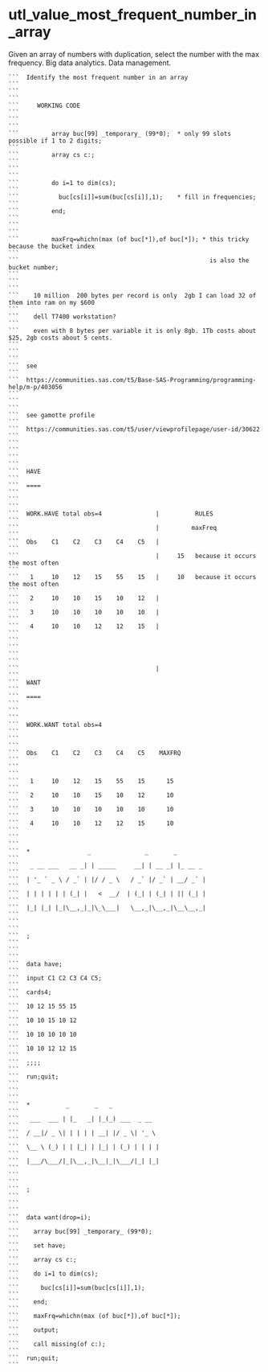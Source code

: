 # utl_value_most_frequent_number_in_array
Given an array of numbers with duplication, select the number with the max frequency. Big data analytics. Data management.

    ```  Identify the most frequent number in an array                                                                                                                ```
    ```                                                                                                                                                               ```
    ```     WORKING CODE                                                                                                                                              ```
    ```                                                                                                                                                               ```
    ```         array buc[99] _temporary_ (99*0);  * only 99 slots possible if 1 to 2 digits;                                                                         ```
    ```         array cs c:;                                                                                                                                          ```
    ```                                                                                                                                                               ```
    ```         do i=1 to dim(cs);                                                                                                                                    ```
    ```           buc[cs[i]]=sum(buc[cs[i]],1);    * fill in frequencies;                                                                                             ```
    ```         end;                                                                                                                                                  ```
    ```                                                                                                                                                               ```
    ```         maxFrq=whichn(max (of buc[*]),of buc[*]); * this tricky because the bucket index                                                                      ```
    ```                                                     is also the bucket number;                                                                                ```
    ```                                                                                                                                                               ```
    ```    10 million  200 bytes per record is only  2gb I can load 32 of them into ram on my $600                                                                    ```
    ```    dell T7400 workstation?                                                                                                                                    ```
    ```    even with 8 bytes per variable it is only 8gb. 1Tb costs about $25, 2gb costs about 5 cents.                                                               ```
    ```                                                                                                                                                               ```
    ```  see                                                                                                                                                          ```
    ```  https://communities.sas.com/t5/Base-SAS-Programming/programming-help/m-p/403056                                                                              ```
    ```                                                                                                                                                               ```
    ```  see gamotte profile                                                                                                                                          ```
    ```  https://communities.sas.com/t5/user/viewprofilepage/user-id/30622                                                                                            ```
    ```                                                                                                                                                               ```
    ```                                                                                                                                                               ```
    ```  HAVE                                                                                                                                                         ```
    ```  ====                                                                                                                                                         ```
    ```                                                                                                                                                               ```
    ```  WORK.HAVE total obs=4               |          RULES                                                                                                         ```
    ```                                      |         maxFreq                                                                                                        ```
    ```  Obs    C1    C2    C3    C4    C5   |                                                                                                                        ```
    ```                                      |     15   because it occurs the most often                                                                              ```
    ```   1     10    12    15    55    15   |     10   because it occurs the most often                                                                              ```
    ```   2     10    10    15    10    12   |                                                                                                                        ```
    ```   3     10    10    10    10    10   |                                                                                                                        ```
    ```   4     10    10    12    12    15   |                                                                                                                        ```
    ```                                                                                                                                                               ```
    ```                                                                                                                                                               ```
    ```                                      |                                                                                                                        ```
    ```  WANT                                                                                                                                                         ```
    ```  ====                                                                                                                                                         ```
    ```                                                                                                                                                               ```
    ```  WORK.WANT total obs=4                                                                                                                                        ```
    ```                                                                                                                                                               ```
    ```  Obs    C1    C2    C3    C4    C5    MAXFRQ                                                                                                                  ```
    ```                                                                                                                                                               ```
    ```   1     10    12    15    55    15      15                                                                                                                    ```
    ```   2     10    10    15    10    12      10                                                                                                                    ```
    ```   3     10    10    10    10    10      10                                                                                                                    ```
    ```   4     10    10    12    12    15      10                                                                                                                    ```
    ```                                                                                                                                                               ```
    ```  *                _               _       _                                                                                                                   ```
    ```   _ __ ___   __ _| | _____     __| | __ _| |_ __ _                                                                                                            ```
    ```  | '_ ` _ \ / _` | |/ / _ \   / _` |/ _` | __/ _` |                                                                                                           ```
    ```  | | | | | | (_| |   <  __/  | (_| | (_| | || (_| |                                                                                                           ```
    ```  |_| |_| |_|\__,_|_|\_\___|   \__,_|\__,_|\__\__,_|                                                                                                           ```
    ```                                                                                                                                                               ```
    ```  ;                                                                                                                                                            ```
    ```                                                                                                                                                               ```
    ```  data have;                                                                                                                                                   ```
    ```  input C1 C2 C3 C4 C5;                                                                                                                                        ```
    ```  cards4;                                                                                                                                                      ```
    ```  10 12 15 55 15                                                                                                                                               ```
    ```  10 10 15 10 12                                                                                                                                               ```
    ```  10 10 10 10 10                                                                                                                                               ```
    ```  10 10 12 12 15                                                                                                                                               ```
    ```  ;;;;                                                                                                                                                         ```
    ```  run;quit;                                                                                                                                                    ```
    ```                                                                                                                                                               ```
    ```  *          _       _   _                                                                                                                                     ```
    ```   ___  ___ | |_   _| |_(_) ___  _ __                                                                                                                          ```
    ```  / __|/ _ \| | | | | __| |/ _ \| '_ \                                                                                                                         ```
    ```  \__ \ (_) | | |_| | |_| | (_) | | | |                                                                                                                        ```
    ```  |___/\___/|_|\__,_|\__|_|\___/|_| |_|                                                                                                                        ```
    ```                                                                                                                                                               ```
    ```  ;                                                                                                                                                            ```
    ```                                                                                                                                                               ```
    ```  data want(drop=i);                                                                                                                                           ```
    ```    array buc[99] _temporary_ (99*0);                                                                                                                          ```
    ```    set have;                                                                                                                                                  ```
    ```    array cs c:;                                                                                                                                               ```
    ```    do i=1 to dim(cs);                                                                                                                                         ```
    ```      buc[cs[i]]=sum(buc[cs[i]],1);                                                                                                                            ```
    ```    end;                                                                                                                                                       ```
    ```    maxFrq=whichn(max (of buc[*]),of buc[*]);                                                                                                                  ```
    ```    output;                                                                                                                                                    ```
    ```    call missing(of c:);                                                                                                                                       ```
    ```  run;quit;                                                                                                                                                    ```

